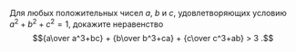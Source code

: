 Для любых положительных чисел $a$, $b$ и $c$, удовлетворяющих условию
$a^2+b^2+c^2=1$, докажите неравенство
$${a\over a^3+bc} + {b\over b^3+ca} + {c\over c^3+ab}  >  3 .$$